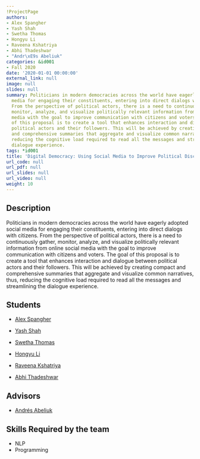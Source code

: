 ```yaml
---
!ProjectPage
authors:
- Alex Spangher
- Yash Shah
- Swetha Thomas
- Hongyu Li
- Raveena Kshatriya
- Abhi Thadeshwar
- "Andr\xE9s Abeliuk"
categories: &id001
- Fall 2020
date: '2020-01-01 00:00:00'
external_link: null
image: null
slides: null
summary: Politicians in modern democracies across the world have eagerly adopted social
  media for engaging their constituents, entering into direct dialogs with citizens.
  From the perspective of political actors, there is a need to continuously gather,
  monitor, analyze, and visualize politically relevant information from online social
  media with the goal to improve communication with citizens and voters. The goal
  of this proposal is to create a tool that enhances interaction and dialogue between
  political actors and their followers. This will be achieved by creating compact
  and comprehensive summaries that aggregate and visualize common narratives, thus,
  reducing the cognitive load required to read all the messages and streamlining the
  dialogue experience.
tags: *id001
title: 'Digital Democracy: Using Social Media to Improve Political Discourse'
url_code: null
url_pdf: null
url_slides: null
url_video: null
weight: 10
---
```

## Description

Politicians in modern democracies across the world have eagerly adopted social media for engaging their constituents, entering into direct dialogs with citizens. From the perspective of political actors, there is a need to continuously gather, monitor, analyze, and visualize politically relevant information from online social media with the goal to improve communication with citizens and voters. The goal of this proposal is to create a tool that enhances interaction and dialogue between political actors and their followers. This will be achieved by creating compact and comprehensive summaries that aggregate and visualize common narratives, thus, reducing the cognitive load required to read all the messages and streamlining the dialogue experience.





## Students

* [Alex Spangher](../../../author/alex-spangher)

* [Yash Shah](../../../author/yash-shah)

* [Swetha Thomas](../../../author/swetha-thomas)

* [Hongyu Li](../../../author/hongyu-li)

* [Raveena Kshatriya](../../../author/raveena-kshatriya)

* [Abhi Thadeshwar](../../../author/abhi-thadeshwar)

## Advisors

* [Andrés Abeliuk](../../../author/andres-abeliuk)

## Skills Required by the team


* NLP
* Programming